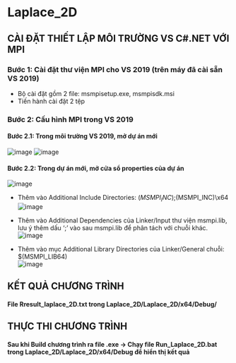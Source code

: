 # Laplace_2D
## CÀI ĐẶT THIẾT LẬP MÔI TRƯỜNG VS C#.NET VỚI MPI 
### Bước 1:  Cài đặt thư viện MPI cho VS 2019 (trên máy đã cài sẵn VS 2019) 
-	Bộ cài đặt gồm 2 file: msmpisetup.exe,  msmpisdk.msi 
-	Tiến hành cài đặt 2 tệp
### Bước 2: Cấu hình MPI trong VS 2019 
#### Bước 2.1: Trong môi trường VS 2019, mở dự án mới 
 ![image](https://user-images.githubusercontent.com/84506206/210128779-29c52775-b4e3-4f43-9677-88671c687b82.png)
 ![image](https://user-images.githubusercontent.com/84506206/210128799-e8357ad1-965e-4922-a0fb-925d4d28327c.png)

#### Bước 2.2: Trong dự án mới, mở cửa sổ properties của dự án 
 ![image](https://user-images.githubusercontent.com/84506206/210128806-17b6c043-ed52-48bc-afd3-9ffe183e18c2.png)
 
-	Thêm vào Additional Include Directories: $(MSMPI_INC);$(MSMPI_INC)\x64
![image](https://user-images.githubusercontent.com/84506206/210128456-5e8aa9bc-5d1d-4adc-a5d5-5445cdcf218b.png)

- Thêm vào Additional Dependencies của Linker/Input thư viện msmpi.lib, lưu ý thêm dấu ‘;’ vào sau msmpi.lib để phân tách với chuỗi khác. 
![image](https://user-images.githubusercontent.com/84506206/210128469-23e95c25-6ef4-44f7-80d6-74c875cbc158.png)

-	Thêm vào mục  Additional Library Directories  của Linker/General chuỗi: $(MSMPI_LIB64)  
![image](https://user-images.githubusercontent.com/84506206/210128476-622c6edb-f278-47cb-b56e-aaee289ae5cd.png)
## KẾT QUẢ CHƯƠNG TRÌNH
#### File Rresult_laplace_2D.txt trong Laplace_2D/Laplace_2D/x64/Debug/

## THỰC THI CHƯƠNG TRÌNH
#### Sau khi Build chương trình ra file .exe -> Chạy file Run_Laplace_2D.bat trong Laplace_2D/Laplace_2D/x64/Debug để hiển thị kết quả
